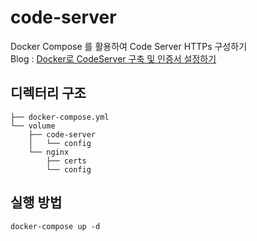 # code-server

Docker Compose 를 활용하여 Code Server HTTPs 구성하기  
Blog : [Docker로 CodeServer 구축 및 인증서 설정하기](https://medium.com/@jbhunbb/docker로-codeserver-구축-및-인증서-설정하기-240712e18550) 

## 디렉터리 구조
    ├── docker-compose.yml
    └── volume
        ├── code-server
        │   └── config
        └── nginx
            ├── certs
            └── config

## 실행 방법
    docker-compose up -d
